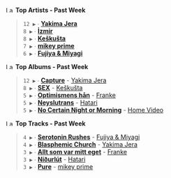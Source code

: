<!--START_LASTFM_ARTISTS:{"period": "7day", "rows": 5}-->
<a href="https://last.fm" target="_blank"><img src="https://user-images.githubusercontent.com/17434202/215290617-e793598d-d7c9-428f-9975-156db1ba89cc.svg" alt="Last.fm Logo" width="18" height="13"/></a> **Top Artists - Past Week**

> `12 ▶️` ∙ **[Yakima Jera](https://www.last.fm/music/Yakima+Jera)**<br/>
> `8 ▶️` ∙ **[İzmir](https://www.last.fm/music/%C4%B0zmir)**<br/>
> `8 ▶️` ∙ **[Keškušta](https://www.last.fm/music/Ke%C5%A1ku%C5%A1ta)**<br/>
> `7 ▶️` ∙ **[mikey prime](https://www.last.fm/music/mikey+prime)**<br/>
> `6 ▶️` ∙ **[Fujiya & Miyagi](https://www.last.fm/music/Fujiya+&+Miyagi)**<br/>
<!--END_LASTFM_ARTISTS-->

<!--START_LASTFM_ALBUMS:{"period": "7day", "rows": 5}-->
<a href="https://last.fm" target="_blank"><img src="https://user-images.githubusercontent.com/17434202/215290617-e793598d-d7c9-428f-9975-156db1ba89cc.svg" alt="Last.fm Logo" width="18" height="13"/></a> **Top Albums - Past Week**

> `12 ▶️` ∙ **[Capture](https://www.last.fm/music/Yakima+Jera/Capture)** - [Yakima Jera](https://www.last.fm/music/Yakima+Jera)<br/>
> `8 ▶️` ∙ **[SEX](https://www.last.fm/music/Ke%C5%A1ku%C5%A1ta/SEX)** - [Keškušta](https://www.last.fm/music/Ke%C5%A1ku%C5%A1ta)<br/>
> `5 ▶️` ∙ **[Optimismens hån](https://www.last.fm/music/Franke/Optimismens+h%C3%A5n)** - [Franke](https://www.last.fm/music/Franke)<br/>
> `5 ▶️` ∙ **[Neyslutrans](https://www.last.fm/music/Hatari/Neyslutrans)** - [Hatari](https://www.last.fm/music/Hatari)<br/>
> `5 ▶️` ∙ **[No Certain Night or Morning](https://www.last.fm/music/Home+Video/No+Certain+Night+or+Morning)** - [Home Video](https://www.last.fm/music/Home+Video)<br/>
<!--END_LASTFM_ALBUMS-->

<!--START_LASTFM_TRACKS:{"period": "7day", "rows": 5}-->
<a href="https://last.fm" target="_blank"><img src="https://user-images.githubusercontent.com/17434202/215290617-e793598d-d7c9-428f-9975-156db1ba89cc.svg" alt="Last.fm Logo" width="18" height="13"/></a> **Top Tracks - Past Week**

> `4 ▶️` ∙ **[Serotonin Rushes](https://www.last.fm/music/Fujiya+&+Miyagi/_/Serotonin+Rushes)** - [Fujiya & Miyagi](https://www.last.fm/music/Fujiya+&+Miyagi)<br/>
> `4 ▶️` ∙ **[Blasphemic Church](https://www.last.fm/music/Yakima+Jera/_/Blasphemic+Church)** - [Yakima Jera](https://www.last.fm/music/Yakima+Jera)<br/>
> `3 ▶️` ∙ **[Allt som var mitt eget](https://www.last.fm/music/Franke/_/Allt+som+var+mitt+eget)** - [Franke](https://www.last.fm/music/Franke)<br/>
> `3 ▶️` ∙ **[Niðurlút](https://www.last.fm/music/Hatari/_/Ni%C3%B0url%C3%BAt)** - [Hatari](https://www.last.fm/music/Hatari)<br/>
> `3 ▶️` ∙ **[Pure](https://www.last.fm/music/mikey+prime/_/Pure)** - [mikey prime](https://www.last.fm/music/mikey+prime)<br/>
<!--END_LASTFM_TRACKS-->